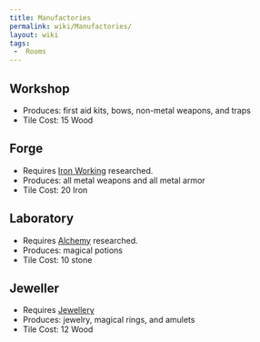 ```yaml
---
title: Manufactories
permalink: wiki/Manufactories/
layout: wiki
tags:
 -  Rooms
---
```


Workshop
--------

-   Produces: first aid kits, bows, non-metal weapons, and traps
-   Tile Cost: 15 Wood

Forge
-----

-   Requires [Iron Working](/wiki/Iron_Working "wikilink") researched.
-   Produces: all metal weapons and all metal armor
-   Tile Cost: 20 Iron

Laboratory
----------

-   Requires [Alchemy](/wiki/Alchemy "wikilink") researched.
-   Produces: magical potions
-   Tile Cost: 10 stone

Jeweller
--------

-   Requires [Jewellery](/wiki/Jewellery "wikilink")
-   Produces: jewelry, magical rings, and amulets
-   Tile Cost: 12 Wood

